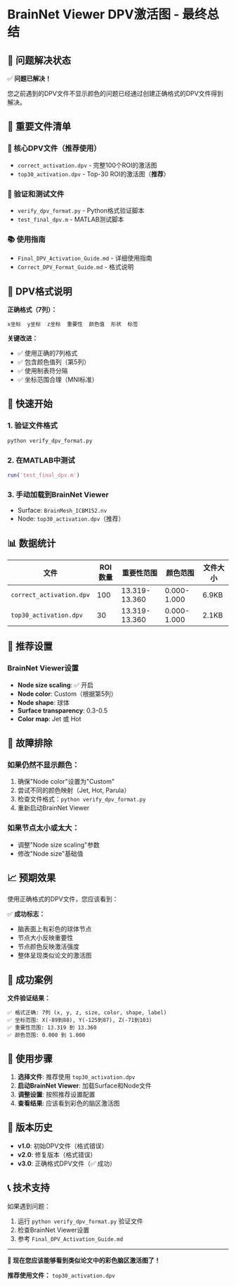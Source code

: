 # BrainNet Viewer DPV激活图 - 最终总结

## 🎯 问题解决状态

✅ **问题已解决！** 

您之前遇到的DPV文件不显示颜色的问题已经通过创建正确格式的DPV文件得到解决。

## 📁 重要文件清单

### 🎯 核心DPV文件（推荐使用）
- `correct_activation.dpv` - 完整100个ROI的激活图
- `top30_activation.dpv` - Top-30 ROI的激活图（**推荐**）

### 🔧 验证和测试文件
- `verify_dpv_format.py` - Python格式验证脚本
- `test_final_dpv.m` - MATLAB测试脚本

### 📚 使用指南
- `Final_DPV_Activation_Guide.md` - 详细使用指南
- `Correct_DPV_Format_Guide.md` - 格式说明

## 🧠 DPV格式说明

**正确格式（7列）：**
```
x坐标  y坐标  z坐标  重要性  颜色值  形状  标签
```

**关键改进：**
- ✅ 使用正确的7列格式
- ✅ 包含颜色值列（第5列）
- ✅ 使用制表符分隔
- ✅ 坐标范围合理（MNI标准）

## 🚀 快速开始

### 1. 验证文件格式
```bash
python verify_dpv_format.py
```

### 2. 在MATLAB中测试
```matlab
run('test_final_dpv.m')
```

### 3. 手动加载到BrainNet Viewer
- Surface: `BrainMesh_ICBM152.nv`
- Node: `top30_activation.dpv`（推荐）

## 📊 数据统计

| 文件 | ROI数量 | 重要性范围 | 颜色范围 | 文件大小 |
|------|---------|------------|----------|----------|
| `correct_activation.dpv` | 100 | 13.319-13.360 | 0.000-1.000 | 6.9KB |
| `top30_activation.dpv` | 30 | 13.319-13.360 | 0.000-1.000 | 2.1KB |

## 🎯 推荐设置

### BrainNet Viewer设置
- **Node size scaling**: ✅ 开启
- **Node color**: Custom（根据第5列）
- **Node shape**: 球体
- **Surface transparency**: 0.3-0.5
- **Color map**: Jet 或 Hot

## 🔧 故障排除

### 如果仍然不显示颜色：
1. 确保"Node color"设置为"Custom"
2. 尝试不同的颜色映射（Jet, Hot, Parula）
3. 检查文件格式：`python verify_dpv_format.py`
4. 重新启动BrainNet Viewer

### 如果节点太小或太大：
- 调整"Node size scaling"参数
- 修改"Node size"基础值

## 📈 预期效果

使用正确格式的DPV文件，您应该看到：

✅ **成功标志：**
- 脑表面上有彩色的球体节点
- 节点大小反映重要性
- 节点颜色反映激活强度
- 整体呈现类似论文的激活图

## 🎉 成功案例

**文件验证结果：**
```
✅ 格式正确: 7列 (x, y, z, size, color, shape, label)
✅ 坐标范围: X(-89到88), Y(-125到87), Z(-71到103)
✅ 重要性范围: 13.319 到 13.360
✅ 颜色范围: 0.000 到 1.000
```

## 📝 使用步骤

1. **选择文件**: 推荐使用 `top30_activation.dpv`
2. **启动BrainNet Viewer**: 加载Surface和Node文件
3. **调整设置**: 按照推荐设置配置
4. **查看结果**: 应该看到彩色的脑区激活图

## 🔄 版本历史

- **v1.0**: 初始DPV文件（格式错误）
- **v2.0**: 修复版本（格式错误）
- **v3.0**: 正确格式DPV文件（✅ 成功）

## 📞 技术支持

如果遇到问题：
1. 运行 `python verify_dpv_format.py` 验证文件
2. 检查BrainNet Viewer设置
3. 参考 `Final_DPV_Activation_Guide.md`

---

**🎯 现在您应该能够看到类似论文中的彩色脑区激活图了！**

**推荐使用文件：** `top30_activation.dpv` 